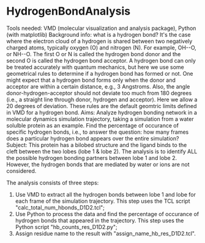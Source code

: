 # HydrogenBondAnalysis
Tools needed: VMD (molecular visualization and analysis package), Python (with matplotlib)
Background info: what is a hydrogen bond? It's the case where the electron cloud of a hydrogen is shared between two negatively charged atoms, typically oxygen (O) and nitrogen (N). For example, OH--O, or NH--O. The first O or N is called the hydrogen bond donor and the second O is called the hydrogen bond acceptor. A hydrogen bond can only be treated accurately with quantum mechanics, but here we use some geometrical rules to determine if a hydrogen bond has formed or not. One might expect that a hydrogen bond forms only when the donor and acceptor are within a certain distance, e.g., 3 Angstroms. Also, the angle donor-hydrogen-acceptor should not deviate too much from 180 degrees (i.e., a straight line through donor, hydrogen and acceptor). Here we allow a 20 degrees of deviation. These rules are the default geomtric limits defined in VMD for a hydrogen bond.
Aims: Analyze hydrogen bonding network in a molecular dynamics simulation trajectory, taking a simulation from a water solulble protein as an example. Find the percentage of occurance of specific hydrogen bonds, i.e., to answer the question: how many frames does a particular hydrogen bond appears over the entire simulation?
Subject: This protein has a bilobed structure and the ligand binds to the cleft between the two lobes (lobe 1 & lobe 2). The analysis is to identify ALL the possible hydrogen bonding partners between lobe 1 and lobe 2. However, the hydrogen bonds that are mediated by water or ions are not considered.

The analysis consists of three steps:
1. Use VMD to extract all the hydrogen bonds between lobe 1 and lobe for each frame of the simulation trajectory. This step uses the TCL script "calc_total_num_hbonds_D1D2.tcl";
2. Use Python to process the data and find the percentage of occurance of hydrogen bonds that appeared in the trajectory. This step uses the Python script "hb_counts_res_D1D2.py";
3. Assign residue name to the result with "assign_name_hb_res_D1D2.tcl".
